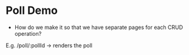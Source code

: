 # Poll Demo

* How do we make it so that we have separate pages for each CRUD operation?

E.g. /poll/:pollId -> renders the poll